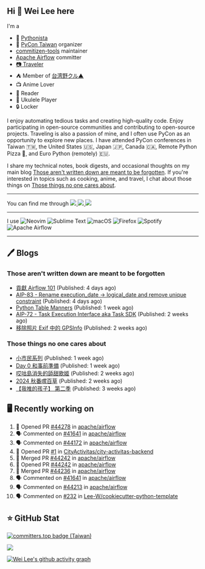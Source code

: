 ## Hi 👋 Wei Lee here

I'm a

* 🐍 [Pythonista](https://pycon-note.wei-lee.me/)
* 🐍 [PyCon Taiwan](https://tw.pycon.org/) organizer
* [commitizen-tools](https://github.com/commitizen-tools) maintainer
* [Apache Airflow](https://github.com/apache/airflow/) committer
* [📷 Traveler](https://travlog.wei-lee.me/)
* ⛺ Member of [台湾野クル▲](https://twitter.com/Taiwannokuru)
* 📺 Anime Lover
* 📖 Reader
* 🎵 Ukulele Player
* 🔒 Locker

I enjoy automating tedious tasks and creating high-quality code. Enjoy participating in open-source communities and contributing to open-source projects. Traveling is also a passion of mine, and I often use PyCon as an opportunity to explore new places. I have attended PyCon conferences in Taiwan 🇹🇼, the United States 🇺🇸, Japan 🇯🇵, Canada 🇨🇦, Remote Python Pizza 🍕, and Euro Python (remotely) 🇪🇺.

I share my technical notes, book digests, and occasional thoughts on my main blog [Those aren't written down are meant to be forgotten](https://blog.wei-lee.me/). If you're interested in topics such as cooking, anime, and travel, I chat about those things on [Those things no one cares about](https://travlog.wei-lee.me/).


---

<p align="left">
You can find me through
  <a href="https://in.linkedin.com/in/clleew" target="blank">
    <img src="https://img.shields.io/badge/LinkedIn-0077B5?style=for-the-badge&logo=linkedin&logoColor=white" />
  </a>
  <a href="https://twitter.com/clleew" target="blank">
    <img src="https://img.shields.io/badge/Twitter-1DA1F2?style=for-the-badge&logo=twitter&logoColor=white" />
  </a>
  <a href="https://github.com/Lee-W/" target="blank">
    <img src="https://img.shields.io/badge/GitHub-100000?style=for-the-badge&logo=github&logoColor=white" />
  </a>
</p>

---

I use ![Neovim](https://img.shields.io/badge/NeoVim-%2357A143.svg?&style=for-the-badge&logo=neovim&logoColor=white) ![Sublime Text](https://img.shields.io/badge/sublime_text-%23575757.svg?style=for-the-badge&logo=sublime-text&logoColor=important) ![macOS](https://img.shields.io/badge/mac%20os-000000?style=for-the-badge&logo=macos&logoColor=F0F0F0) ![Firefox](https://img.shields.io/badge/Firefox-FF7139?style=for-the-badge&logo=Firefox-Browser&logoColor=white) ![Spotify](https://img.shields.io/badge/Spotify-1ED760?style=for-the-badge&logo=spotify&logoColor=white) ![Apache Airflow](https://img.shields.io/badge/Apache%20Airflow-017CEE?style=for-the-badge&logo=Apache%20Airflow&logoColor=white)

---


## 🖊️ Blogs

### Those aren't written down are meant to be forgotten

* [貢獻 Airflow 101](https://blog.wei-lee.me/posts/tech/2024/11/airflow-contribution-101) (Published: 4 days ago)
* [AIP-83 - Rename execution_date -&gt; logical_date and remove unique constraint](https://blog.wei-lee.me/posts/tech/2024/11/aip-83) (Published: 4 days ago)
* [Python Table Manners](https://blog.wei-lee.me/posts/tech/2024/11/python-table-manners-series-2024-2025-edition) (Published: 1 week ago)
* [AIP-72 - Task Execution Interface aka Task SDK](https://blog.wei-lee.me/posts/tech/2024/11/aip-72) (Published: 2 weeks ago)
* [移除照片 Exif 中的 GPSInfo](https://blog.wei-lee.me/posts/tech/2024/11/remove-gps-info-from-exif) (Published: 2 weeks ago)

### Those things no one cares about
 
 * [小市民系列](https://travlog.wei-lee.me/posts/review/2024/11/Shoushimin) (Published: 1 week ago)
 * [Day 0 和事前準備](https://travlog.wei-lee.me/posts/travel/2024/11/2024-mt-fugi-biking-day-0) (Published: 1 week ago)
 * [哎咕島消失的舔甜歌姬](https://travlog.wei-lee.me/posts/review/2024/11/egumi-legacy) (Published: 2 weeks ago)
 * [2024 秋番嚐百草](https://travlog.wei-lee.me/posts/review/2024/11/what-i-will-watch-in-2024-fall) (Published: 2 weeks ago)
 * [【我推的孩子】 第二季](https://travlog.wei-lee.me/posts/review/2024/10/oshi-no-ko-season-2) (Published: 3 weeks ago)

## 🖥️ Recently working on

1. 💪 Opened PR [#44278](https://github.com/apache/airflow/pull/44278) in [apache/airflow](https://github.com/apache/airflow)
2. 🗣 Commented on [#41641](https://github.com/apache/airflow/issues/41641#issuecomment-2492780661) in [apache/airflow](https://github.com/apache/airflow)
3. 🗣 Commented on [#44172](https://github.com/apache/airflow/pull/44172#issuecomment-2492777200) in [apache/airflow](https://github.com/apache/airflow)
4. 💪 Opened PR [#1](https://github.com/CityActivitas/city-activitas-backend/pull/1) in [CityActivitas/city-activitas-backend](https://github.com/CityActivitas/city-activitas-backend)
5. 🎉 Merged PR [#44242](https://github.com/apache/airflow/pull/44242) in [apache/airflow](https://github.com/apache/airflow)
6. 💪 Opened PR [#44242](https://github.com/apache/airflow/pull/44242) in [apache/airflow](https://github.com/apache/airflow)
7. 🎉 Merged PR [#44236](https://github.com/apache/airflow/pull/44236) in [apache/airflow](https://github.com/apache/airflow)
8. 🗣 Commented on [#41641](https://github.com/apache/airflow/issues/41641#issuecomment-2490445543) in [apache/airflow](https://github.com/apache/airflow)
9. 🗣 Commented on [#44213](https://github.com/apache/airflow/pull/44213#issuecomment-2490194490) in [apache/airflow](https://github.com/apache/airflow)
10. 🗣 Commented on [#232](https://github.com/Lee-W/cookiecutter-python-template/issues/232#issuecomment-2490017551) in [Lee-W/cookiecutter-python-template](https://github.com/Lee-W/cookiecutter-python-template)


## ⭐ GitHub Stat

[![committers.top badge (Taiwan)](https://user-badge.committers.top/taiwan_public/Lee-W.svg)](https://user-badge.committers.top/taiwan_public/Lee-W)

[![](https://github-readme-stats.vercel.app/api?username=Lee-W&show_icons=true&hide_title=true&cache_seconds=86400)](https://github.com/anuraghazra/github-readme-stats)

[![Wei Lee's github activity graph](https://github-readme-activity-graph.vercel.app/graph?username=Lee-W&theme=dracula)](https://github.com/ashutosh00710/github-readme-activity-graph)
